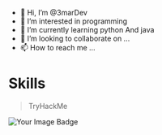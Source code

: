 - 👋 Hi, I’m  @3marDev
- 👀 I’m interested in programming
- 🌱 I’m currently learning python And java
- 💞️ I’m looking to collaborate on ...
- 📫 How to reach me ...

<!---
3marDev/3marDev is a ✨ special ✨ repository because its `README.md` (this file) appears on your GitHub profile.
You can click the Preview link to take a look at your changes.
--->

# Skills
   > TryHackMe
   <img alt="Your Image Badge" src="https://tryhackme-badges.s3.amazonaws.com/3MDev.png"/>

